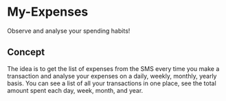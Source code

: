# My-Expenses
Observe and analyse your spending habits!

## Concept
The idea is to get the list of expenses from the SMS every time you make a transaction and analyse your expenses on a daily, weekly, monthly, yearly basis. You can see a list of all your transactions in one place, see the total amount spent each day, week, month, and year.
